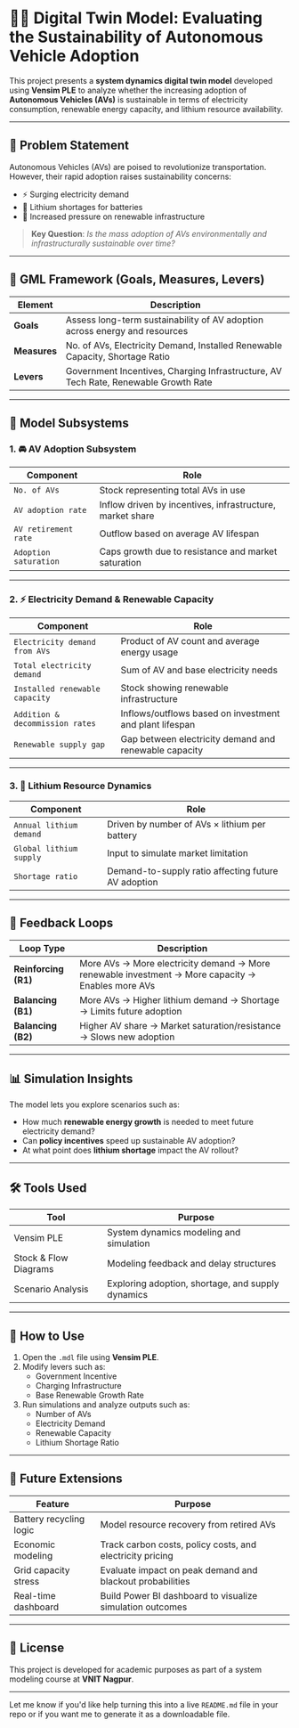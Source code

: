# 🚗🔋 Digital Twin Model: Evaluating the Sustainability of Autonomous Vehicle Adoption

This project presents a **system dynamics digital twin model** developed using **Vensim PLE** to analyze whether the increasing adoption of **Autonomous Vehicles (AVs)** is sustainable in terms of electricity consumption, renewable energy capacity, and lithium resource availability.

---

## 🎯 Problem Statement

Autonomous Vehicles (AVs) are poised to revolutionize transportation. However, their rapid adoption raises sustainability concerns:
- ⚡ Surging electricity demand
- 🔋 Lithium shortages for batteries
- 🌿 Increased pressure on renewable infrastructure

> **Key Question**: *Is the mass adoption of AVs environmentally and infrastructurally sustainable over time?*

---

## 🧠 GML Framework (Goals, Measures, Levers)

| Element      | Description                                                                 |
|--------------|-----------------------------------------------------------------------------|
| **Goals**    | Assess long-term sustainability of AV adoption across energy and resources |
| **Measures** | No. of AVs, Electricity Demand, Installed Renewable Capacity, Shortage Ratio |
| **Levers**   | Government Incentives, Charging Infrastructure, AV Tech Rate, Renewable Growth Rate |

---

## 🧩 Model Subsystems

### 1. 🚘 AV Adoption Subsystem

| Component            | Role                                                              |
|----------------------|-------------------------------------------------------------------|
| `No. of AVs`         | Stock representing total AVs in use                               |
| `AV adoption rate`   | Inflow driven by incentives, infrastructure, market share         |
| `AV retirement rate` | Outflow based on average AV lifespan                              |
| `Adoption saturation`| Caps growth due to resistance and market saturation               |

---

### 2. ⚡ Electricity Demand & Renewable Capacity

| Component                         | Role                                                       |
|----------------------------------|-------------------------------------------------------------|
| `Electricity demand from AVs`    | Product of AV count and average energy usage               |
| `Total electricity demand`       | Sum of AV and base electricity needs                       |
| `Installed renewable capacity`   | Stock showing renewable infrastructure                     |
| `Addition & decommission rates`  | Inflows/outflows based on investment and plant lifespan    |
| `Renewable supply gap`           | Gap between electricity demand and renewable capacity      |

---

### 3. 🔋 Lithium Resource Dynamics

| Component               | Role                                                          |
|-------------------------|---------------------------------------------------------------|
| `Annual lithium demand` | Driven by number of AVs × lithium per battery                 |
| `Global lithium supply` | Input to simulate market limitation                           |
| `Shortage ratio`        | Demand-to-supply ratio affecting future AV adoption           |

---

## 🔁 Feedback Loops

| Loop Type       | Description                                                                 |
|------------------|-----------------------------------------------------------------------------|
| **Reinforcing (R1)** | More AVs → More electricity demand → More renewable investment → More capacity → Enables more AVs |
| **Balancing (B1)**   | More AVs → Higher lithium demand → Shortage → Limits future adoption     |
| **Balancing (B2)**   | Higher AV share → Market saturation/resistance → Slows new adoption     |

---

## 📊 Simulation Insights

The model lets you explore scenarios such as:
- How much **renewable energy growth** is needed to meet future electricity demand?
- Can **policy incentives** speed up sustainable AV adoption?
- At what point does **lithium shortage** impact the AV rollout?

---

## 🛠 Tools Used

| Tool        | Purpose                             |
|-------------|-------------------------------------|
| Vensim PLE  | System dynamics modeling and simulation |
| Stock & Flow Diagrams | Modeling feedback and delay structures |
| Scenario Analysis | Exploring adoption, shortage, and supply dynamics |

---

## 📎 How to Use

1. Open the `.mdl` file using **Vensim PLE**.
2. Modify levers such as:
   - Government Incentive
   - Charging Infrastructure
   - Base Renewable Growth Rate
3. Run simulations and analyze outputs such as:
   - Number of AVs
   - Electricity Demand
   - Renewable Capacity
   - Lithium Shortage Ratio

---

## 🚀 Future Extensions

| Feature                  | Purpose                                                              |
|--------------------------|----------------------------------------------------------------------|
| Battery recycling logic  | Model resource recovery from retired AVs                             |
| Economic modeling        | Track carbon costs, policy costs, and electricity pricing            |
| Grid capacity stress     | Evaluate impact on peak demand and blackout probabilities            |
| Real-time dashboard      | Build Power BI dashboard to visualize simulation outcomes            |

---

## 📌 License

This project is developed for academic purposes as part of a system modeling course at **VNIT Nagpur**.

---

Let me know if you'd like help turning this into a live `README.md` file in your repo or if you want me to generate it as a downloadable file.
